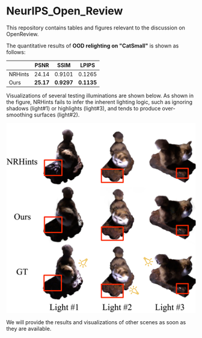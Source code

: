 # NeurIPS_Open_Review

This repository contains tables and figures relevant to the discussion on OpenReview.

The  quantitative results of **OOD relighting on "CatSmall"** is shown as follows:

|  | PSNR | SSIM | LPIPS | 
| ---------------  | --------------- | --------------- | --------------- |
|NRHints    | 24.14    | 0.9101 | 0.1265 |
| Ours    | **25.17** | **0.9297** | **0.1135** |

Visualizations of several testing illuminations are shown below. As shown in the figure, NRHints fails to infer the inherent lighting logic, such as ignoring shadows (light#1) or highlights (light#3), and tends to produce over-smoothing surfaces (light#2).

<img src="ood_result/catsmall.png" width="512px">


We will provide the results and visualizations of other scenes as soon as they are available.
